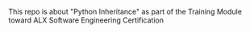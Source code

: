 This repo is about "Python Inheritance" as part of the Training Module toward ALX Software Engineering Certification
